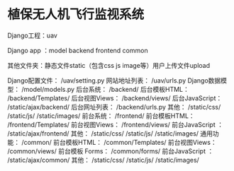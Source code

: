 # 植保无人机飞行监视系统


Django工程：uav

Django app ：model   backend   frontend    common

其他文件夹：静态文件static（包含css  js  image等）用户上传文件upload

Django配置文件：	/uav/setting.py
网站地址列表：		/uav/urls.py
Django数据模型：	/model/models.py
后台系统：			/backend/
后台模板HTML：		/backend/Templates/
后台视图Views：		/backend/views/
后台JavaScript：		/static/ajax/backend/
后台网址列表：		/backend/urls.py
其他：				/static/css/	/static/js/		/static/images/
前台系统：			/frontend/
前台模板HTML：		/frontend/Templates/
前台视图Views：		/frontend/views/
前台JavaScript ：		/static/ajax/frontend/
其他：				/static/css/	/static/js/		/static/images/
通用功能：			/common/
前台模板HTML：		/common/Templates/
前台视图Views：		/common/views/
前台模板 Forms：	/common/forms/
前台JavaScript ：		/static/ajax/common/
其他：				/static/css/	/static/js/		/static/images/

